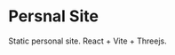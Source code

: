 # Persnal Site

Static personal site. React + Vite + Threejs.

<a href="https://kelanliu1.github.io">

